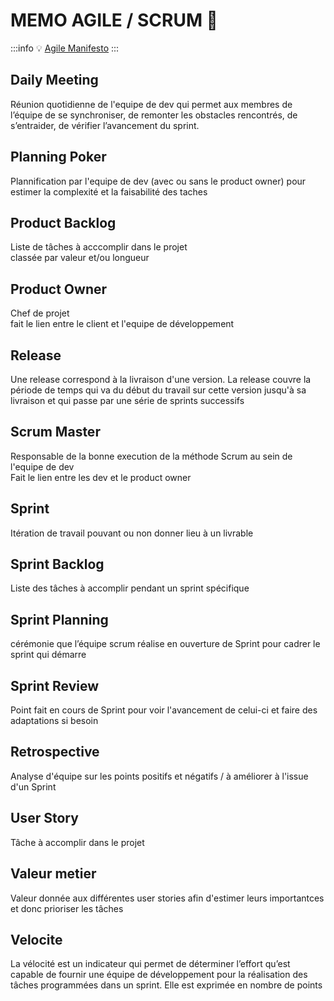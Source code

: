 # MEMO AGILE / SCRUM :memo:

:::info
:bulb: [Agile Manifesto](http://agilemanifesto.org/iso/fr/manifesto.html)
:::

## Daily Meeting
Réunion quotidienne de l'equipe de dev  qui permet aux membres de l’équipe de se synchroniser, de remonter les obstacles rencontrés, de s’entraider, de vérifier l’avancement du sprint.

## Planning Poker
Plannification par l'equipe de dev (avec ou sans le product owner) pour estimer la complexité et la faisabilité des taches

## Product Backlog
Liste de tâches à acccomplir dans le projet<br>
classée par valeur et/ou longueur


## Product Owner
Chef de projet<br>
fait le lien entre le client et l'equipe de développement


## Release
Une release correspond à la livraison d'une version. La release couvre la période de temps qui va du début du travail sur cette version jusqu'à sa livraison et qui passe par une série de sprints successifs

## Scrum Master
Responsable de la bonne execution de la méthode Scrum au sein de l'equipe de dev<br>
Fait le lien entre les dev et le product owner


## Sprint
Itération de travail pouvant ou non donner lieu à un livrable

## Sprint Backlog
Liste des tâches à accomplir pendant un sprint spécifique

## Sprint Planning
cérémonie que l’équipe scrum réalise en ouverture de Sprint pour cadrer le sprint qui démarre 

## Sprint Review
Point fait en cours de Sprint pour voir l'avancement de celui-ci et faire des adaptations si besoin

## Retrospective
Analyse d'équipe sur les points positifs et négatifs / à améliorer à l'issue d'un Sprint

## User Story
Tâche à accomplir dans le projet

## Valeur metier
Valeur donnée aux différentes user stories afin d'estimer leurs importantces et donc prioriser les tâches

## Velocite
La vélocité est un indicateur qui permet de déterminer l’effort qu’est capable de fournir une équipe de développement pour la réalisation des tâches programmées dans un sprint. Elle est exprimée en nombre de points




